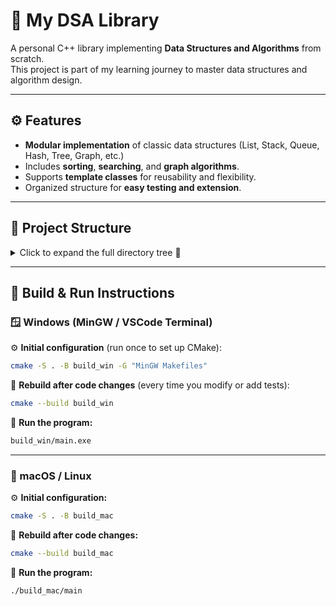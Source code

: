 # 🧠 My DSA Library

A personal C++ library implementing **Data Structures and Algorithms** from scratch.  
This project is part of my learning journey to master data structures and algorithm design.

---

## ⚙️ Features
- **Modular implementation** of classic data structures (List, Stack, Queue, Hash, Tree, Graph, etc.)
- Includes **sorting**, **searching**, and **graph algorithms**.
- Supports **template classes** for reusability and flexibility.
- Organized structure for **easy testing and extension**.

---

## 📂 Project Structure

<details>
<summary>Click to expand the full directory tree 📁</summary>

```text
my_dsa/
│
├── include/
│   ├── lib.h                # Library and using namespace std;
│   ├── interfaces/          # Interface/ADT
│   │   ├── IList.h
│   │   ├── IStack.h
│   │   ├── IQueue.h
│   │   ├── IMap.h
│   │   ├── ISet.h
│   │   ├── IGraph.h
│   │   ├── IHeap.h
│   │   └── IBST.h
│   ├── array/
│   │   └── ArrayList.h
│   ├── linked_list/
│   │   ├── SLinkedList.h
│   │   └── DLinkedList.h
│   ├── queue/
│   │   ├── Queue.h
│   │   └── Deque.h
│   ├── stack/
│   │   └── Stack.h
│   ├── hash/
│   │   ├── HashNode.h
│   │   ├── Pair.h
│   │   ├── Chaining.h
│   │   └── OpenAddressing.h
│   ├── heap/
│   │   ├── MaxHeap.h
│   │   └── MinHeap.h
│   ├── tree/
│   │   ├── BST.h
│   │   └── AVL.h
│   └── graph/
│       ├── AdjListGraph.h
│       └── AdjMatrixGraph.h
│
├── src/
│   ├── array/ArrayList.cpp
│   ├── linked_list/SLinkedList.cpp
│   ├── linked_list/DLinkedList.cpp
│   ├── queue/Queue.cpp
│   ├── queue/Deque.cpp
│   ├── stack/Stack.cpp
│   ├── hash/Chaining.cpp
│   ├── hash/OpenAddressing.cpp
│   ├── tree/BST.cpp
│   ├── tree/AVL.cpp
│   ├── tree/Heap.cpp
│   └── graph/AdjListGraph.cpp
│
├── algorithms/
│   ├── Sorting.h
│   ├── Sorting.cpp
│   ├── Searching.h
│   ├── Searching.cpp
│   └── GraphAlgos.cpp
│
├── tests/
│   ├── main.cpp               # Test runner
│   ├── test_array.cpp
│   ├── linked_list/
│   │   └── test_slinkedlist.cpp
│   ├── test_queue.cpp
│   ├── test_stack.cpp
│   ├── test_hash.cpp
│   ├── test_tree.cpp
│   ├── test_graph.cpp
│   └── test_sorting.cpp
│
├── CMakeLists.txt
├── LICENSE
└── README.md
```
</details>

---

## 🧱 Build & Run Instructions  

### 🪟 Windows (MinGW / VSCode Terminal)

⚙️ **Initial configuration** (run once to set up CMake):

```bash
cmake -S . -B build_win -G "MinGW Makefiles"
```

🔨 **Rebuild after code changes** (every time you modify or add tests):

```bash
cmake --build build_win
```

🚀 **Run the program:**

```bash
build_win/main.exe
```

---
### 🍎 macOS / Linux

⚙️ **Initial configuration:**

```bash
cmake -S . -B build_mac
```

🔨 **Rebuild after code changes:**

```bash
cmake --build build_mac
```

🚀 **Run the program:**

```bash
./build_mac/main
```